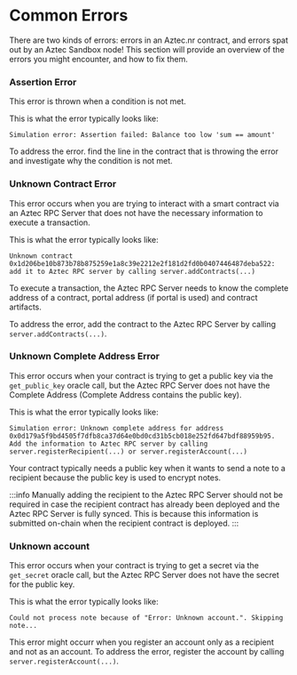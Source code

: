 # Common Errors

There are two kinds of errors: errors in an Aztec.nr contract, and errors spat out by an Aztec Sandbox node!
This section will provide an overview of the errors you might encounter, and how to fix them.

### Assertion Error

This error is thrown when a condition is not met.

This is what the error typically looks like:
```
Simulation error: Assertion failed: Balance too low 'sum == amount'
```

To address the error. find the line in the contract that is throwing the error and investigate why the condition is not met.

### Unknown Contract Error
This error occurs when you are trying to interact with a smart contract via an Aztec RPC Server that does not have the necessary information to execute a transaction.

This is what the error typically looks like:
```
Unknown contract 0x1d206be10b873b78b875259e1a8c39e2212e2f181d2fd0b0407446487deba522: add it to Aztec RPC server by calling server.addContracts(...)
```

To execute a transaction, the Aztec RPC Server needs to know the complete address of a contract, portal address (if portal is used) and contract artifacts.

To address the error, add the contract to the Aztec RPC Server by calling `server.addContracts(...)`.

### Unknown Complete Address Error
This error occurs when your contract is trying to get a public key via the `get_public_key` oracle call, but the Aztec RPC Server does not have the Complete Address (Complete Address contains the public key).

This is what the error typically looks like:
```
Simulation error: Unknown complete address for address 0x0d179a5f9bd4505f7dfb8ca37d64e0bd0cd31b5cb018e252fd647bdf88959b95. Add the information to Aztec RPC server by calling server.registerRecipient(...) or server.registerAccount(...)
```

Your contract typically needs a public key when it wants to send a note to a recipient because the public key is used to encrypt notes.

:::info
Manually adding the recipient to the Aztec RPC Server should not be required in case the recipient contract has already been deployed and the Aztec RPC Server is fully synced.
This is because this information is submitted on-chain when the recipient contract is deployed.
:::

### Unknown account
This error occurs when your contract is trying to get a secret via the `get_secret` oracle call, but the Aztec RPC Server does not have the secret for the public key.

This is what the error typically looks like:
```
Could not process note because of "Error: Unknown account.". Skipping note...
```

This error might occurr when you register an account only as a recipient and not as an account.
To address the error, register the account by calling `server.registerAccount(...)`.